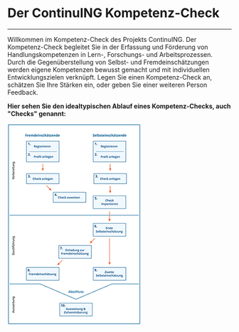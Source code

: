 # Der ContinuING Kompetenz-Check 

- - -

Willkommen im Kompetenz-Check des Projekts ContinuING. Der Kompetenz-Check begleitet Sie in der Erfassung und Förderung von Handlungskompetenzen in Lern-, Forschungs- und Arbeitsprozessen. Durch die Gegenüberstellung von Selbst- und Fremdeinschätzungen werden eigene Kompetenzen bewusst gemacht und mit individuellen Entwicklungszielen verknüpft. Legen Sie einen Kompetenz-Check an, schätzen Sie Ihre Stärken ein, oder geben Sie einer weiteren Person Feedback.

**Hier sehen Sie den idealtypischen Ablauf eines Kompetenz-Checks, auch "Checks" genannt:**

![Übersicht der Rollen und Schritte im Kompetenz-Check](media/KCAblauf.png)